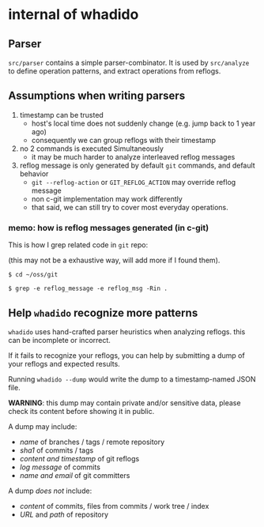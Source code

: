 # internal of whadido

## Parser

`src/parser` contains a simple parser-combinator. It is used by `src/analyze` to define operation patterns, and extract operations from reflogs.

## Assumptions when writing parsers

1. timestamp can be trusted
    - host's local time does not suddenly change (e.g. jump back to 1 year ago)
    - consequently we can group reflogs with their timestamp
2. no 2 commands is executed Simultaneously
    - it may be much harder to analyze interleaved reflog messages
3. reflog message is only generated by default `git` commands, and default behavior
    - `git --reflog-action` or `GIT_REFLOG_ACTION` may override reflog message
    - non c-git implementation may work differently
    - that said, we can still try to cover most everyday operations.

### memo: how is reflog messages generated (in c-git)

This is how I grep related code in `git` repo:

(this may not be a exhaustive way, will add more if I found them).

```text
$ cd ~/oss/git

$ grep -e reflog_message -e reflog_msg -Rin .
```

## Help `whadido` recognize more patterns

`whadido` uses hand-crafted parser heuristics when analyzing reflogs. this can be incomplete or incorrect.

If it fails to recognize your reflogs, you can help by submitting a dump of your reflogs and expected results.

Running `whadido --dump` would write the dump to a timestamp-named JSON file.

**WARNING**: this dump may contain private and/or sensitive data, please check its content before showing it in public.

A dump may include:

- *name* of branches / tags / remote repository
- *sha1* of commits / tags
- *content and timestamp* of git reflogs
- *log message* of commits
- *name and email* of git committers

A dump *does not* include:

- *content* of commits, files from commits / work tree / index
- *URL* and *path* of repository
